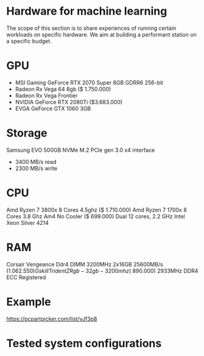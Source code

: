 # Hardware for machine learning
The scope of this section is to share experiences of running certain workloads on specific hardware.
We aim at building a performant station on a specific budget.

# GPU
- MSI Gaming GeForce RTX 2070 Super 8GB GDRR6 256-bit
- Radeon Rx Vega 64 8gb ($ 1.750.000)
- Radeon Rx Vega Frontier
- NVIDIA GeForce RTX 2080Ti ($3.683.000)
- EVGA GeForce GTX 1060 3GB

# Storage
Samsung EVO 500GB NVMe M.2 PCIe gen 3.0 x4 interface
-	3400 MB/s read
- 2300 MB/s write

# CPU
Amd Ryzen 7 3800x 8 Cores 4.5ghz ($ 1.710.000)
Amd Ryzen 7 1700x 8 Cores 3.8 Ghz Am4 No Cooler ($ 699.000)
Dual 12 cores, 2.2 GHz Intel Xeon Silver 4214

# RAM
Corsair Vengeance Ddr4 DIMM 3200MHz 2x16GB 25600MB/s ($1.062.550)
Gskill Trident Z Rgb - 32gb - 3200mhz ($ 890.000)
2933MHz DDR4 ECC Registered

# Example
https://pcpartpicker.com/list/vJf3p8

# Tested system configurations
